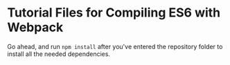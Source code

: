 # Tutorial Files for Compiling ES6 with Webpack

Go ahead, and run `npm install` after you've entered the repository folder
to install all the needed dependencies.